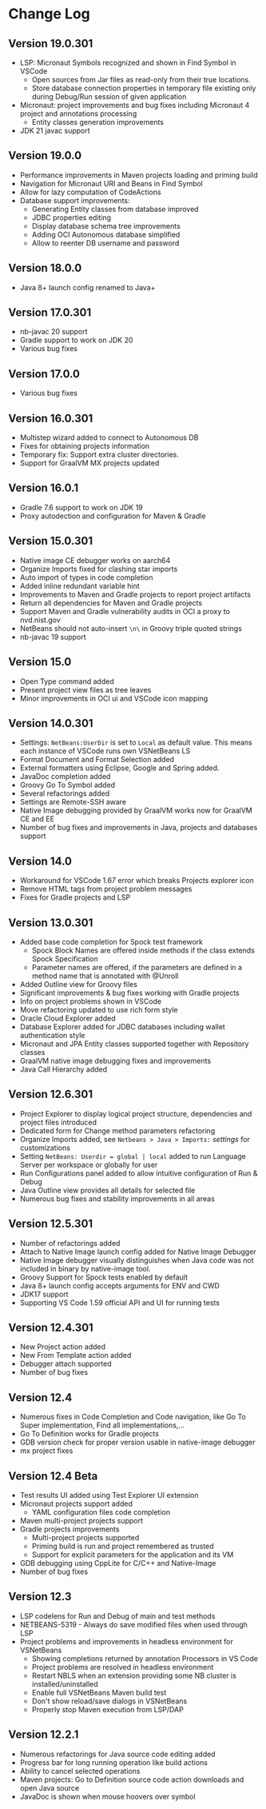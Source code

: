 # Change Log

<!--

    Licensed to the Apache Software Foundation (ASF) under one
    or more contributor license agreements.  See the NOTICE file
    distributed with this work for additional information
    regarding copyright ownership.  The ASF licenses this file
    to you under the Apache License, Version 2.0 (the
    "License"); you may not use this file except in compliance
    with the License.  You may obtain a copy of the License at

      http://www.apache.org/licenses/LICENSE-2.0

    Unless required by applicable law or agreed to in writing,
    software distributed under the License is distributed on an
    "AS IS" BASIS, WITHOUT WARRANTIES OR CONDITIONS OF ANY
    KIND, either express or implied.  See the License for the
    specific language governing permissions and limitations
    under the License.

-->

## Version 19.0.301
* LSP: Micronaut Symbols recognized and shown in Find Symbol in VSCode
  * Open sources from Jar files as read-only from their true locations.
  * Store database connection properties in temporary file existing only during Debug/Run session of given application
* Micronaut: project improvements and bug fixes including Micronaut 4 project and annotations processing
  * Entity classes generation improvements
* JDK 21 javac support

## Version 19.0.0
* Performance improvements in Maven projects loading and priming build
* Navigation for Micronaut URI and Beans in Find Symbol
* Allow for lazy computation of CodeActions 
* Database support improvements:
  * Generating Entity classes from database improved
  * JDBC properties editing
  * Display database schema tree improvements
  * Adding OCI Autonomous database simplified
  * Allow to reenter DB username and password

## Version 18.0.0
* Java 8+ launch config renamed to Java+

## Version 17.0.301
* nb-javac 20 support
* Gradle support to work on JDK 20
* Various bug fixes

## Version 17.0.0
* Various bug fixes

## Version 16.0.301
* Multistep wizard added to connect to Autonomous DB 
* Fixes for obtaining projects information
* Temporary fix: Support extra cluster directories.
* Support for GraalVM MX projects updated

## Version 16.0.1
* Gradle 7.6 support to work on JDK 19
* Proxy autodection and configuration for Maven & Gradle

## Version 15.0.301
* Native image CE debugger works on aarch64
* Organize Imports fixed for clashing star imports
* Auto import of types in code completion
* Added inline redundant variable hint
* Improvements to Maven and Gradle projects to report project artifacts
* Return all dependencies for Maven and Gradle projects
* Support Maven and Gradle vulnerability audits in OCI a proxy to nvd.nist.gov
* NetBeans should not auto-insert `\n\` in Groovy triple quoted strings 
* nb-javac 19 support

## Version 15.0
* Open Type command added
* Present project view files as tree leaves
* Minor improvements in OCI ui and VSCode icon mapping

## Version 14.0.301
* Settings: `NetBeans:UserDir` is set to `Local` as default value. This means each instance of VSCode runs own VSNetBeans LS
* Format Document and Format Selection added 
* External formatters using Eclipse, Google and Spring added.
* JavaDoc completion added
* Groovy Go To Symbol added
* Several refactorings added
* Settings are Remote-SSH aware
* Native Image debugging provided by GraalVM works now for GraalVM CE and EE
* Number of bug fixes and improvements in Java, projects and databases support

## Version 14.0
* Workaround for VSCode 1.67 error which breaks Projects explorer icon
* Remove HTML tags from project problem messages
* Fixes for Gradle projects and LSP

## Version 13.0.301
* Added base code completion for Spock test framework
  * Spock Block Names are offered inside methods if the class extends Spock Specification
  * Parameter names are offered, if the parameters are defined in a method name that is annotated with @Unroll
* Added Outline view for Groovy files
* Significant improvements & bug fixes working with Gradle projects 
* Info on project problems shown in VSCode 
* Move refactoring updated to use rich form style
* Oracle Cloud Explorer added
* Database Explorer added for JDBC databases including wallet authentication style
* Micronaut and JPA Entity classes supported together with Repository classes
* GraalVM native image debugging fixes and improvements
* Java Call Hierarchy added

## Version 12.6.301
* Project Explorer to display logical project structure, dependencies and project files introduced
* Dedicated form for Change method parameters refactoring 
* Organize Imports added, see `Netbeans > Java > Imports:` _settings_ for customizations
* Setting `NetBeans: Userdir = global | local` added to run Language Server per workspace or globally for user
* Run Configurations panel added to allow intuitive configuration of Run & Debug
* Java Outline view provides all details for selected file
* Numerous bug fixes and stability improvements in all areas

## Version 12.5.301
* Number of refactorings added
* Attach to Native Image launch config added for Native Image Debugger
* Native Image debugger visually distinguishes when Java code was not included in binary by native-image tool.
* Groovy Support for Spock tests enabled by default
* Java 8+ launch config accepts arguments for ENV and CWD
* JDK17 support
* Supporting VS Code 1.59 official API and UI for running tests

## Version 12.4.301

* New Project action added
* New From Template action added
* Debugger attach supported
* Number of bug fixes

## Version 12.4

* Numerous fixes in Code Completion and Code navigation, like Go To Super implementation, Find all implementations,...
* Go To Definition works for Gradle projects 
* GDB version check for proper version usable in native-image debugger
* mx project fixes

## Version 12.4 Beta

* Test results UI added using Test Explorer UI extension
* Micronaut projects support added
  * YAML configuration files code completion
* Maven multi-project projects support
* Gradle projects improvements
  * Multi-project projects supported
  * Priming build is run and project remembered as trusted
  * Support for explicit parameters for the application and its VM
* GDB debugging using CppLite for C/C++ and Native-Image
* Number of bug fixes

## Version 12.3

* LSP codelens for Run and Debug of main and test methods
* NETBEANS-5319 - Always do save modified files when used through LSP
* Project problems and improvements in headless environment for VSNetBeans
  * Showing completions returned by annotation Processors in VS Code
  * Project problems are resolved in headless environment
  * Restart NBLS when an extension providing some NB cluster is installed/uninstalled
  * Enable full VSNetBeans Maven build test
  * Don't show reload/save dialogs in VSNetBeans
  * Properly stop Maven execution from LSP/DAP 

## Version 12.2.1

* Numerous refactorings for Java source code editing added
* Progress bar for long running operation like build actions
* Ability to cancel selected operations
* Maven projects: Go to Definition source code action downloads and open Java source
* JavaDoc is shown when mouse hoovers over symbol